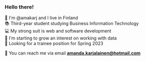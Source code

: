 ### Hello there!
:cartwheeling: I'm @amakarj and I live in Finland  
:books: Third-year student studying Business Information Technology  
:computer: My strong suit is web and software development  
:seedling: I'm starting to grow an interest on working with data  
:handshake: Looking for a trainee position for Spring 2023  
  
:email: You can reach me via email **amanda.karjalainen@hotmail.com**
